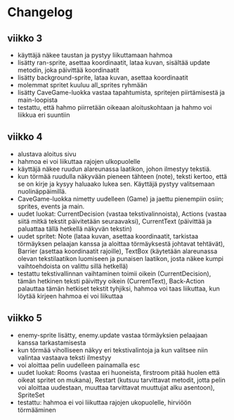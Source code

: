 # Changelog
## viikko 3
- käyttäjä näkee taustan ja pystyy liikuttamaan hahmoa
- lisätty ran-sprite, asettaa koordinaatit, lataa kuvan, sisältää update metodin, joka päivittää koordinaatit
- lisätty background-sprite, lataa kuvan, asettaa koordinaatit
- molemmat spritet kuuluu all_sprites ryhmään
- lisätty CaveGame-luokka vastaa tapahtumista, spritejen piirtämisestä ja main-loopista
- testattu, että hahmo piirretään oikeaan aloituskohtaan ja hahmo voi liikkua eri suuntiin

## viikko 4
- alustava aloitus sivu
- hahmoa ei voi liikuttaa rajojen ulkopuolelle
- käyttäjä näkee ruudun alareunassa laatikon, johon ilmestyy tekstiä.
- kun törmää ruudulla näkyvään pieneen tähteen (note), teksti kertoo, että se on kirje ja kysyy haluaako lukea sen. Käyttäjä pystyy valitsemaan nuolinäppäimillä.
- CaveGame-luokka nimetty uudelleen (Game) ja jaettu pienempiin osiin; sprites, events ja main.
- uudet luokat: CurrentDecision (vastaa tekstivalinnoista), Actions (vastaa siitä mitkä tekstit päivitetään seuraavaksi), CurrentText (päivittää ja paluattaa tällä hetkellä näkyvän tekstin)
- uudet spritet: Note (lataa kuvan, asettaa koordinaatit, tarkistaa törmäyksen pelaajan kanssa ja aloittaa törmäyksestä johtavat tehtävät), Barrier (asettaa koordinaatit rajoille), TextBox (käytetään alareunassa olevan tekstilaatikon luomiseen ja punaisen laatikon, josta näkee kumpi vaihtoehdoista on valittu sillä hetkellä)
- testattu tekstivallinnan vaihtaminen toimii oikein (CurrentDecision), tämän hetkinen teksti päivittyy oikein (CurrentText), Back-Action palauttaa tämän hetkiset tekstit tyhjiksi, hahmoa voi taas liikuttaa, kun löytää kirjeen hahmoa ei voi liikuttaa 

## viikko 5
- enemy-sprite lisätty, enemy.update vastaa törmäyksien pelaajaan kanssa tarkastamisesta
- kun törmää viholliseen näkyy eri tekstivalintoja ja kun valitsee niin valintaa vastaava teksti ilmestyy
- voi aloittaa pelin uudelleen painamalla esc
- uudet luokat: Rooms (vastaa eri huoneista, firstroom pitää huolen että oikeat spritet on mukana), Restart (kutsuu tarvittavat metodit, jotta pelin voi aloittaa uudestaan, muuttaa tarvittavat muuttujat alku asentoon), SpriteSet
- testattu: hahmoa ei voi liikuttaa rajojen ukopuolelle, hirviöön törmääminen
